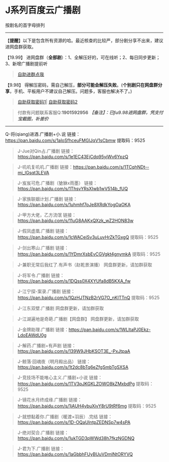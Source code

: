 <h1>J系列百度云广播剧</h1>
按剧名的首字母排列

-----


【**提醒**】以下是包含所有资源的哈。最近核查的比较严，部分剧分享不出来，建议进网盘群获取。


【19.99】 进网盘群（**全部剧**）：1、全解压好的，可在线听；2、每日同步更新；3、新增广播剧提前听
>[自助进群点我](http://pay.tupianmima.com/ma.html)

【9.98】 得解压密码，需自己解压，**部分可能会解压失败**。(**个别剧只在网盘群分享**，手机、平板用户不建议自己解压。问题多，客服也解决不了。)

>[自助获取密码1](http://pay.tupianmima.com/p.php?8tp=t4.14178a37b998.pg1)|
[自助获取密码2](http://pay.tupianmima.com/p.php?8tp=s1.13473a116b998.pg1)

>付款有问题联系客服Q:**1901592956**
***【备注】：已fu9.98进网盘群，凭支付宝截图，补差价***

------

 Q-将(qiang)进酒.广播剧+小.说
链接：https://pan.baidu.com/s/1aloSfhceuFMGlJqV1sCbmw
提取码：9525
 
>J-Jue对Qin占.广播剧
链接：https://pan.baidu.com/s/1e1EC43EjCdq95yjWv6YpzQ
 
>J-叽叽复叽叽.广播剧
链接：https://pan.baidu.com/s/1TCqhNDt--mi_lGsqt3LEVA
 
>J-岌岌可危.广播剧（獊貅x雨墨）
链接：https://pan.baidu.com/s/1ThsvYRsXIwb1wV514b_fUQ
 
>J-家族联姻计划.广播剧
链接：https://pan.baidu.com/s/1uhmhf7oJe8XRdkYogOaOKA
 
 
>J-甲方大佬，乙方流氓
链接：https://pan.baidu.com/s/11uG8AAKxQXzk_wZ2HON83w
 
>J-假凤虚凰.广播剧
链接：https://pan.baidu.com/s/1cWACeiSv3uLuvHrZkTGxgQ
提取码：9525
 
>J-剑出寒山.广播剧
链接：https://pan.baidu.com/s/1YDmrXsbEvCGVgkt4gnymkA
提取码：9525
 
>J-兼职无常后我红了.有声书（赵乾景演播）
网盘群更新，请加群获取
 
>J-将军令.广播剧
链接：https://pan.baidu.com/s/1DQss0X4XYUfa8dB5KXA_fw
 
>J-江宁探-案录.广播剧
链接：https://pan.baidu.com/s/1QzHJTNzB2rVG7O_nKITTnQ
提取码：9525
 
>J-江东双壁.广播剧
网盘群更新，请加群获取

>J-江湖遍地是奇葩.广播剧【网盘群】
网盘群更新，请加群获取

>J-金牌助理.广播剧
链接：https://pan.baidu.com/s/1WLltaPJ0Ekz-LdoEAWdU0g
 
>J-解药.广播剧+有声剧
链接：https://pan.baidu.com/s/139W9JHbKSOT3E_-PxJtpaA
 
>J-鲸落·回魂夜（明月殿出品）
链接：	https://pan.baidu.com/s/1t2dc8bTq6eZfgSmbTgSXSA
 
 
>J-竞技场不能唯心主义.广播剧+小说
链接：https://pan.baidu.com/s/1TV3pJKGKLZOWO8kZMxbdPg
提取码：9525
 
>J-镜花水月终成缘.广播剧
链接：https://pan.baidu.com/s/1jAUH4ybuXivY8rU9tRf6mg
提取码：9525
 
>J-就想黏着你.广播剧（暖渡×羽辰）.完结
链接：https://pan.baidu.com/s/1D-OQaUIntpZEDNSp7w4sPA
 
>J-绝对契合.广播剧
链接：https://pan.baidu.com/s/1ukTGD3pWWd38h7fkzNGDNQ
 
>J-君为下.广播剧
链接：https://pan.baidu.com/s/1aGbbhFUyBUuVDmlNtORYVQ


